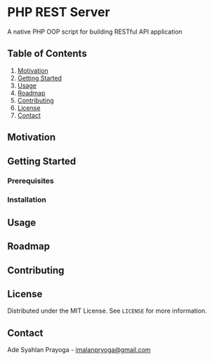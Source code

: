 # PHP REST Server
A native PHP OOP script for building RESTful API application

## Table of Contents
1. [Motivation](#motivation)
2. [Getting Started](#getting-started)
3. [Usage](#usage)
4. [Roadmap](#roadmap)
5. [Contributing](#contributing)
6. [License](#license)
7. [Contact](#contact)

## Motivation

## Getting Started
### Prerequisites
### Installation

## Usage

## Roadmap

## Contributing

## License
Distributed under the MIT License. See ``LICENSE`` for more information.

## Contact
Ade Syahlan Prayoga - [imalanpryoga@gmail.com](mailto:imalanpryoga@gmail.com)